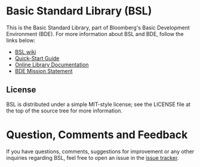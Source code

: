 Basic Standard Library (BSL)
============================

This is the Basic Standard Library, part of Bloomberg's Basic Development Environment (BDE). For more information about BSL and BDE,
follow the links below:

* [BSL wiki](http://github.com/bloomberg/bsl/wiki)
* [Quick-Start Guide](http://github.com/bloomberg/bsl/wiki/Getting-Started)
* [Online Library Documentation](http://sbreitstein.github.com/bsl)
* [BDE Mission Statement](http://github.com/bloomberg/bsl/wiki/Mission-Statement)

License
-------
BSL is distributed under a simple MIT-style license; see the LICENSE file at the top of the source tree for more information.

Question, Comments and Feedback
===============================
If you have questions, comments, suggestions for improvement or any other inquiries regarding BSL, feel free to open an issue
in the [issue tracker](https://github.com/bloomberg/bsl/issues).
